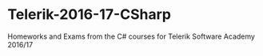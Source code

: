 # Telerik-2016-17-CSharp
Homeworks and Exams from the C# courses for Telerik Software Academy 2016/17
